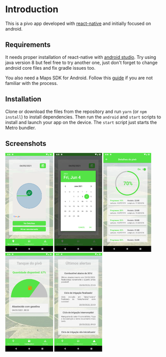 # Introduction

This is a pivo app developed with [react-native](https://reactnative.dev/) and initially focused on android.

## Requirements

It needs proper installation of react-native with [android studio](https://developer.android.com/studio). Try using java version 8 but feel free to try another one, just don't forget to change android core files and fix gradle issues too.

You also need a Maps SDK for Android. Follow this [guide](https://developers.google.com/maps/documentation/android-sdk/overview) if you are not familiar with the process.

## Installation

Clone or download the files from the repository and run `yarn` (or `npm install`) to install dependencies. Then run the `android` and `start` scripts to install and launch your app on the device. The `start` script just starts the Metro bundler.

## Screenshots

<img src="./screenshots/monitoring.png" alt="Monitoring" width="30%"> <img src="./screenshots/calendar.png" alt="Calendar" width="30%"> <img src="./screenshots/details.png" alt="Details" width="30%"> <img src="./screenshots/fuel.png" alt="Fuel" width="30%"> <img src="./screenshots/alerts.png" alt="Alerts" width="30%">
